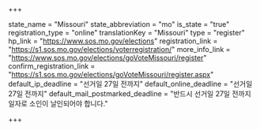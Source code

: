 +++

state_name = "Missouri"
state_abbreviation = "mo"
is_state = "true"
registration_type = "online"
translationKey = "Missouri"
type = "register"
hp_link = "https://www.sos.mo.gov/elections"
registration_link = "https://s1.sos.mo.gov/elections/voterregistration/"
more_info_link = "https://www.sos.mo.gov/elections/goVoteMissouri/register"
confirm_registration_link = "https://s1.sos.mo.gov/elections/goVoteMissouri/register.aspx"
default_ip_deadline = "선거일 27일 전까지"
default_online_deadline = "선거일 27일 전까지"
default_mail_postmarked_deadline = "반드시 선거일 27일 전까지 일자로 소인이 날인되어야 합니다."

+++